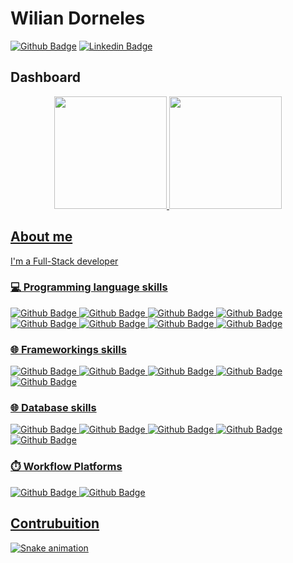 # Wilian Dorneles

[![Github Badge](https://img.shields.io/badge/-Github-000?style=flat-square&logo=Github&logoColor=white&link=https://github.com/wiliantv)](https://github.com/wiliantv)
[![Linkedin Badge](https://img.shields.io/badge/-LinkedIn-blue?style=flat-square&logo=Linkedin&logoColor=white&link=https://www.linkedin.com/in/wilian-dorneles/)](https://www.linkedin.com/in/wilian-dorneles/)


## Dashboard
<div align="center">
  <a href="https://github.com/wiliantv">
  <img height="180em" src="https://github-readme-stats.vercel.app/api?username=wiliantv&show_icons=true&theme=dracula&include_all_commits=true&count_private=true"/>
  <img height="180em" src="https://github-readme-stats.vercel.app/api/top-langs/?username=wiliantv&layout=compact&langs_count=7&theme=dracula"/>
</div>


## About me
I'm a Full-Stack developer 
  
 ### 💻 Programming language skills 
  

![Github Badge](https://img.shields.io/badge/Java-ED8B00?style=for-the-badge&logo=java&logoColor=white)
![Github Badge](https://img.shields.io/badge/PHP-777BB4?style=for-the-badge&logo=php&logoColor=white)
![Github Badge](https://img.shields.io/badge/Node.js-43853D?style=for-the-badge&logo=node.js&logoColor=white)
![Github Badge](https://img.shields.io/badge/Dart-0175C2?style=for-the-badge&logo=dart&logoColor=white)
![Github Badge](https://img.shields.io/badge/Lua-2C2D72?style=for-the-badge&logo=lua&logoColor=white)
![Github Badge](https://img.shields.io/badge/JavaScript-F7DF1E?style=for-the-badge&logo=javascript&logoColor=black)
![Github Badge](https://img.shields.io/badge/TypeScript-007ACC?style=for-the-badge&logo=typescript&logoColor=white)
![Github Badge](https://img.shields.io/badge/Python-14354C?style=for-the-badge&logo=python&logoColor=white)
  
  
 ### 🌐 Frameworkings skills 
  
  
![Github Badge](https://img.shields.io/badge/Bootstrap-563D7C?style=for-the-badge&logo=bootstrap&logoColor=white)
![Github Badge](https://img.shields.io/badge/jQuery-0769AD?style=for-the-badge&logo=jquery&logoColor=white)
![Github Badge](https://img.shields.io/badge/Laravel-FF2D20?style=for-the-badge&logo=laravel&logoColor=white)
![Github Badge](https://img.shields.io/badge/Spring-6DB33F?style=for-the-badge&logo=spring&logoColor=white)
![Github Badge](https://img.shields.io/badge/Flutter-02569B?style=for-the-badge&logo=flutter&logoColor=white)
  
 ### 🌐 Database skills 
  
![Github Badge](https://img.shields.io/badge/MySQL-00000F?style=for-the-badge&logo=mysql&logoColor=white)
![Github Badge](https://img.shields.io/badge/PostgreSQL-316192?style=for-the-badge&logo=postgresql&logoColor=white)
![Github Badge](https://img.shields.io/badge/MongoDB-4EA94B?style=for-the-badge&logo=mongodb&logoColor=white)
![Github Badge](https://img.shields.io/badge/SQLite-07405E?style=for-the-badge&logo=sqlite&logoColor=white)
![Github Badge](https://img.shields.io/badge/MariaDB-003545?style=for-the-badge&logo=mariadb&logoColor=white)
  
  ### ⏱️ Workflow Platforms
  
![Github Badge](https://img.shields.io/badge/Jenkins-D24939?style=for-the-badge&logo=Jenkins&logoColor=white)
![Github Badge](https://img.shields.io/badge/Jira-0052CC?style=for-the-badge&logo=Jira&logoColor=white)
  
  
  
## Contrubuition


  ![Snake animation](https://github.com/wiliantv/wiliantv/blob/output/github-contribution-grid-snake.svg)
  



